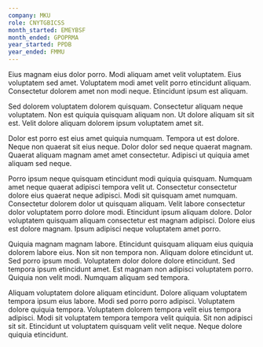 ```yaml
---
company: MKU
role: CNYTGBICSS
month_started: EMEYBSF
month_ended: GPOPRMA
year_started: PPDB
year_ended: FMMU
---
```


Eius magnam eius dolor porro. Modi aliquam amet velit voluptatem. Eius voluptatem sed amet. Voluptatem modi amet velit porro etincidunt aliquam. Consectetur dolorem amet non modi neque. Etincidunt ipsum est aliquam.

Sed dolorem voluptatem dolorem quisquam. Consectetur aliquam neque voluptatem. Non est quiquia quisquam aliquam non. Ut dolore aliquam sit sit est. Velit dolore aliquam dolorem ipsum voluptatem amet sit.

Dolor est porro est eius amet quiquia numquam. Tempora ut est dolore. Neque non quaerat sit eius neque. Dolor dolor sed neque quaerat magnam. Quaerat aliquam magnam amet amet consectetur. Adipisci ut quiquia amet aliquam sed neque.

Porro ipsum neque quisquam etincidunt modi quiquia quisquam. Numquam amet neque quaerat adipisci tempora velit ut. Consectetur consectetur dolore eius quaerat neque adipisci. Modi sit quisquam amet numquam. Consectetur dolorem dolor ut quisquam aliquam. Velit labore consectetur dolor voluptatem porro dolore modi. Etincidunt ipsum aliquam dolore. Dolor voluptatem quisquam aliquam consectetur est magnam adipisci. Dolore eius est dolore magnam. Ipsum adipisci neque voluptatem amet porro.

Quiquia magnam magnam labore. Etincidunt quisquam aliquam eius quiquia dolorem labore eius. Non sit non tempora non. Aliquam dolore etincidunt ut. Sed porro ipsum modi. Voluptatem dolor dolore dolore etincidunt. Sed tempora ipsum etincidunt amet. Est magnam non adipisci voluptatem porro. Quiquia non velit modi. Numquam aliquam sed tempora.

Aliquam voluptatem dolore aliquam etincidunt. Dolore aliquam voluptatem tempora ipsum eius labore. Modi sed porro porro adipisci. Voluptatem dolore quiquia tempora. Voluptatem dolorem tempora velit eius tempora adipisci. Modi sit voluptatem tempora tempora velit quiquia. Sit non adipisci sit sit. Etincidunt ut voluptatem quisquam velit velit neque. Neque dolore quiquia etincidunt.
    